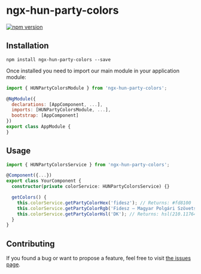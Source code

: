# ngx-hun-party-colors
[![npm version](https://badge.fury.io/js/ngx-hun-party-colors.svg)](https://badge.fury.io/js/ngx-hun-party-colors)


## Installation

```shell
npm install ngx-hun-party-colors --save
```

Once installed you need to import our main module in your application module:

```js
import { HUNPartyColorsModule } from 'ngx-hun-party-colors';

@NgModule({
  declarations: [AppComponent, ...],
  imports: [HUNPartyColorsModule, ...],
  bootstrap: [AppComponent]
})
export class AppModule {
}
```

## Usage

```typescript
import { HUNPartyColorsService } from 'ngx-hun-party-colors';

@Component({...})
export class YourComponent {
  constructor(private colorService: HUNPartyColorsService) {}

  getColors() {
    this.colorService.getPartyColorHex('fidesz'); // Returns: #fd8100
    this.colorService.getPartyColorRgb('Fidesz – Magyar Polgári Szövetség'); // Returns: rgb(253, 129, 0)
    this.colorService.getPartyColorHsl('DK'); // Returns: hsl(210.11764705882354, 1, 0.5)
  }
}
```

## Contributing

If you found a bug or want to propose a feature, feel free to visit [the issues page](https://github.com/madar94/ngx-hun-party-colors/issues).
